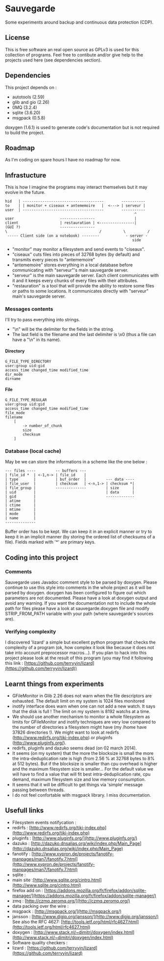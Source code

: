 # Sauvegarde

Some experiments around backup and continuous data protection (CDP).


## License

This is free software an real open source as GPLv3 is used for this
collection of programs. Feel free to contibute and/or give help to the
projects used here (see dependencies section).


## Dependencies

This project depends on :

* autotools     (2.59)
* glib and gio  (2.26)
* 0MQ           (3.2.4)
* sqlite        (3.6.20)
* msgpack       (0.5.8)

doxygen (1.6.1) is used to generate code's documentation but is not
required to build the project.


## Roadmap

As I'm coding on spare hours I have no roadmap for now.


## Infrastucture

This is how I imagine the programs may interact themselves but it may
evolve in the future.

    hid   | -------------------------------------        -----------
    to    | | monitor + ciseaux + antememoire   |  <---> | serveur |
    user  | -------------------------------------        -----------
                                                               ^
    user                     ----------------                  |
    client                   | restauration | <----------------|
    (GUI ?)                  ----------------
    \                                          /          \          /
     ----- Client side (on a notebook) --------            - server -
                                                              side


* "monitor" may monitor a filesystem and send events to "ciseaux".
* "ciseaux" cuts files into pieces of 32768 bytes (by default) and transmits
  every pieces to "antememoire"
* "antememoire" stores everything in a local database before communicating
  with "serveur"'s main sauvegarde server.
* "serveur" is the main sauvegarde server. Each client communicates with it
  and it keeps every chunks of every files with their attributes.
* "restauration" is a tool that will provide the ability to restore some
  files or paths to some locations. It communicates directly with "serveur"
  main's sauvegarde server.


### Messages contents

I'll try to pass everything into strings.

* "\n" will be the delimiter for the fields in the string.
* The last field is the filename and the last delimiter is \x0 (thus a file
  can have a "\n" in its name).


#### Directory

    G_FILE_TYPE_DIRECTORY
    user:group uid:gid
    access_time changed_time modified_time
    dir_mode
    dirname


#### File

    G_FILE_TYPE_REGULAR
    user:group uid:gid
    access_time changed_time modified_time
    file_mode
    filename
        [
            -> number_of_chunk
            size
            checksum
        ]


### Database (local cache)

May be we can store the informations in a scheme like the one below :

    --- files ----         -- buffers ---
    | file_id *  | <-1,n-> | file_id    |
    | type       |         | buf_order  |         --- data ----
    | file_user  |         | checksum   | <-n,1-> | checksum *|
    | file_group |         --------------         | size      |
    | uid        |                                | data      |
    | gid        |                                -------------
    | atime      |
    | ctime      |
    | mtime      |
    | mode       |
    | name       |
    --------------

Buffer order has to be kept. We can keep it in an explicit manner or try to
keep it in an implicit manner (by storing the ordered list of checksums of
a file). Fields marked with '*' are primary keys.


## Coding into this project

### Comments

Sauvegarde uses Javadoc comment style to be parsed by doxygen. Please
continue to use this style into comments in the whole project as it will
be parsed by doxygen. doxygen has been configured to figure out which
parameters are not documented. Please have a look at doxygen output and
avoid any warning. If you want the documentation not to include the whole
path for files please have a look at sauvegarde.doxygen file and modify
STRIP_FROM_PATH variable with your path (where sauvegarde's sources are).


### Verifying complexity

I discovered 'lizard' a simple but excellent python program that checks the
complexity of a program (ok, how complex it look like because it does not
take into account preprocessor macros...). If you plan to hack into this
project please look at the result of this program (you may find it
following this link : [https://github.com/terryyin/lizard](https://github.com/terryyin/lizard))


## Learnt things from experiments

* GFileMonitor in Glib 2.26 does not warn when the file descriptors are
  exhausted. The default limit on my system is 1024 files monitored
* inotify interface does warn when one can not add a new watch. It says
  that the disk is full ! The limit on my system is 8192 watchs at a time.
* We should use another mechanism to monitor a whole filesystem as limits
  for GFileMonitor and inotify techniques are very low compared to the
  number of directories a filesystem might have (my /home have 37826
  directories !). We might want to look at redirfs
  (http://www.redirfs.org/tiki-index.php) or pluginfs
  (http://www.pluginfs.org/).
* redirfs, pluginfs and dazuko seems dead (on 02 march 2014).
* It seems (on my system) that the more the blocksize is small the more the
  intra-deduplication rate is high (from 2.56 % at 32768 bytes to 8% at 512
  bytes). But if the blocksize is smaller than cpu overhead is higher and
  the maximum filesystem size is smaller... For the default value we will
  have to find a value that will fit best intra-deduplication rate, cpu
  demand, maximum filesystem size and low memory consumption.
* It seems that it will be difficult to get things via 'simple' message
  passing between threads.
* I do not feel confortable with msgpack library. I miss documentation.


## Usefull links

* Filesystem events notifycation :
 * redirfs   : [http://www.redirfs.org/tiki-index.php](http://www.redirfs.org/tiki-index.php)
 * pluginfs  : [http://www.pluginfs.org/](http://www.pluginfs.org/)
 * dazuko    : [http://dazuko.dnsalias.org/wiki/index.php/Main_Page](http://dazuko.dnsalias.org/wiki/index.php/Main_Page)
 * fanotify  : [http://www.xypron.de/projects/fanotify-manpages/man7/fanotify.7.html](http://www.xypron.de/projects/fanotify-manpages/man7/fanotify.7.html)
* sqlite     :
 * main site :[http://www.sqlite.org/cintro.html](http://www.sqlite.org/cintro.html)
 * firefox add on : [https://addons.mozilla.org/fr/firefox/addon/sqlite-manager/](https://addons.mozilla.org/fr/firefox/addon/sqlite-manager/)
* zmq        : [http://czmq.zeromq.org/](http://czmq.zeromq.org/)
* data packing over the wire :
 * msgpack    : [http://msgpack.org/](http://msgpack.org/)
 * jansson    : [http://www.digip.org/jansson/](http://www.digip.org/jansson/) See also the RFC 4627: [http://tools.ietf.org/html/rfc4627.html](http://tools.ietf.org/html/rfc4627.html)
* doxygen    : [http://www.stack.nl/~dimitri/doxygen/index.html](http://www.stack.nl/~dimitri/doxygen/index.html)
* Software quality checkers :
 * lizard    : [https://github.com/terryyin/lizard](https://github.com/terryyin/lizard)



